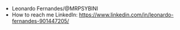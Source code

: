 -  Leonardo Fernandes/@MRPSYBINI
-  How to reach me LinkedIn: https://www.linkedin.com/in/leonardo-fernandes-901447205/

<!---
MRPSYBINI/MRPSYBINI is a ✨ special ✨ repository because its `README.md` (this file) appears on your GitHub profile.
You can click the Preview link to take a look at your changes.
--->
